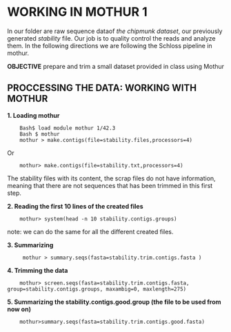
# WORKING IN MOTHUR 1
In our folder are raw sequence dataof *the chipmunk dataset*, our previously generated *stability* file. Our job is to quality control the reads and analyze them. In the following directions we are following the Schloss pipeline in mothur.

**OBJECTIVE** prepare and trim a small dataset  provided in class using Mothur

## PROCCESSING THE DATA: WORKING WITH MOTHUR
**1. Loading mothur**

        Bash$ load module mothur 1/42.3
        Bash $ mothur 
        mothur > make.contigs(file=stability.files,processors=4)
Or
        
        mothur> make.contigs(file=stability.txt,processors=4)

The stability files with its content, the scrap files do not have information, meaning that there are not sequences that has been trimmed in this first step.

**2. Reading the first 10 lines of the created files**
        
        mothur> system(head -n 10 stability.contigs.groups)

  note: we can do the same for all the different created files.


**3. Summarizing**
         
         mothur > summary.seqs(fasta=stability.trim.contigs.fasta )
        
**4. Trimming the data**
        
        mothur> screen.seqs(fasta=stability.trim.contigs.fasta, group=stability.contigs.groups, maxambig=0, maxlength=275)
        

**5. Summarizing the stability.contigs.good.group (the file to be used from now on)**
        
        mothur>summary.seqs(fasta=stability.trim.contigs.good.fasta)
